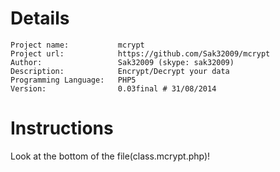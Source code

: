 Details
======

	Project name:			mcrypt
	Project url:			https://github.com/Sak32009/mcrypt
	Author:					Sak32009 (skype: sak32009)
	Description:			Encrypt/Decrypt your data
	Programming Language:	PHP5
	Version:				0.03final # 31/08/2014

Instructions
======

Look at the bottom of the file(class.mcrypt.php)!